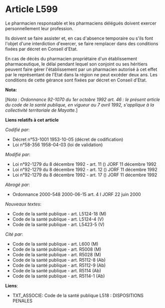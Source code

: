 # Article L599

Le pharmacien responsable et les pharmaciens délégués doivent exercer personnellement leur profession.

Ils doivent se faire assister et, en cas d'absence temporaire ou s'ils font l'objet d'une interdiction d'exercer, se faire
remplacer dans des conditions fixées par décret en Conseil d'Etat.

En cas de décès du pharmacien propriétaire d'un établissement pharmaceutique, le délai pendant lequel son conjoint ou ses
héritiers peuvent faire gérer l'établissement par un pharmacien autorisé à cet effet par le représentant de l'Etat dans la
région ne peut excéder deux ans. Les conditions de cette gérance sont fixées par décret en Conseil d'Etat.

**Nota:**

[*Nota : Ordonnance 92-1070 du 1er octobre 1992 art. 46 : le présent article du code de la santé publique, en vigueur au 7
avril 1992, s'applique à la collectivité territoriale de Mayotte.*]

**Liens relatifs à cet article**

_Codifié par_:

  - Décret n°53-1001 1953-10-05 (décret de codification)
  - Loi n°58-356 1958-04-03 (loi de validation)

_Modifié par_:

  - Loi n°92-1279 du 8 décembre 1992 - art. 11 () JORF 11 décembre 1992
  - Loi n°92-1279 du 8 décembre 1992 - art. 12 () JORF 11 décembre 1992
  - Loi n°92-1279 du 8 décembre 1992 - art. 17 () JORF 11 décembre 1992

_Abrogé par_:

  - Ordonnance 2000-548 2000-06-15 art. 4 I JORF 22 juin 2000

_Nouveaux textes_:

  - Code de la santé publique - art. L5124-18 (M)
  - Code de la santé publique - art. L5124-4 (V)
  - Code de la santé publique - art. L5423-5 (V)

_Cité par_:

  - Code de la santé publique - art. L600 (M)
  - Code de la santé publique - art. R5008 (M)
  - Code de la santé publique - art. R5028 (M)
  - Code de la santé publique - art. R5112-8 (Ab)
  - Code de la santé publique - art. R5112-9 (Ab)
  - Code de la santé publique - art. R5114 (Ab)
  - Code de la santé publique - art. R5114-1 (Ab)

**Liens**:

  - TXT_ASSOCIE: Code de la santé publique L518 : DISPOSITIONS PENALES
